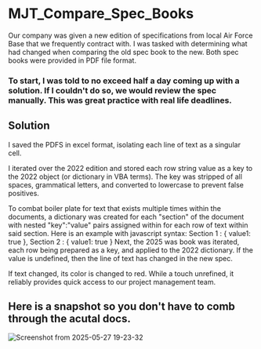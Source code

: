 # MJT_Compare_Spec_Books

Our company was given a new edition of specifications from local Air Force Base that we frequently contract with.
I was tasked with determining what had changed when comparing the old spec book to the new. 
Both spec books were provided in PDF file format. 
### To start, I was told to no exceed half a day coming up with a solution. If I couldn't do so, we would review the spec manually. This was great practice with real life deadlines.


## Solution
I saved the PDFS in excel format, isolating each line of text as a singular cell.

I iterated over the 2022 edition and stored each row string value as a key to the 2022 object (or dictionary in VBA terms). The key was stripped of all spaces, grammatical letters, and converted to lowercase to prevent false positives.

To combat boiler plate for text that exists multiple times within the documents, a dictionary was created for each "section" of the document with nested "key":"value" pairs assigned within for each row of text within said section. 
      Here is an example with javascript syntax:
        Section 1 : {
          value1: true
          },
        Section 2 : {
          value1: true
        }
Next, the 2025 was book was iterated, each row being prepared as a key, and applied to the 2022 dictionary. If the value is undefined, then the line of text has changed in the new spec.

If text changed, its color is changed to red. While a touch unrefined, it reliably provides quick access to our project management team.

## Here is a snapshot so you don't have to comb through the acutal docs.
![Screenshot from 2025-05-27 19-23-32](https://github.com/user-attachments/assets/5c3f4075-9a88-4343-9c88-d319493e5ea0)
